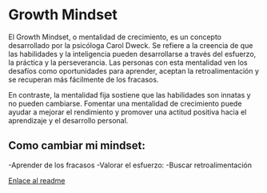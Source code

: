 # Growth Mindset

El Growth Mindset, o mentalidad de crecimiento, es un concepto desarrollado por la psicóloga Carol Dweck. 
Se refiere a la creencia de que las habilidades y la inteligencia pueden desarrollarse a través del esfuerzo, la práctica y la perseverancia.
Las personas con esta mentalidad ven los desafíos como oportunidades para aprender, aceptan la retroalimentación y se recuperan más fácilmente de los fracasos.

En contraste, la mentalidad fija sostiene que las habilidades son innatas y no pueden cambiarse. 
Fomentar una mentalidad de crecimiento puede ayudar a mejorar el rendimiento y promover una actitud positiva hacia el aprendizaje y el desarrollo personal.

## Como cambiar mi mindset:

-Aprender de los fracasos
-Valorar el esfuerzo: 
-Buscar retroalimentación 

[Enlace al readme](./README.md)
